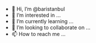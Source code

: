 - 👋 Hi, I’m @baristanbul
- 👀 I’m interested in ...
- 🌱 I’m currently learning ...
- 💞️ I’m looking to collaborate on ...
- 📫 How to reach me ...

<!---
baristanbul/baristanbul is a ✨ special ✨ repository because its `README.md` (this file) appears on your GitHub profile.
You can click the Preview link to take a look at your changes.
--->

